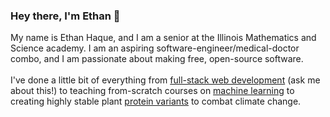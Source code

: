### Hey there, I'm Ethan 👋
My name is Ethan Haque, and I am a senior at the Illinois Mathematics and Science academy. 
I am an aspiring software-engineer/medical-doctor combo, and I am passionate about making free, open-source
software.
<br>
<br>
I've done a little bit of everything from [full-stack web development](https://otsdaq.fnal.gov/tutorials_v2/) (ask me about this!) to
teaching from-scratch courses on [machine learning](https://github.com/EthanHaque/neural-networks-class) to creating highly stable plant 
[protein variants](https://digitalcommons.imsa.edu/sir_presentations/2020/session2/57/) to combat climate change.

### 

